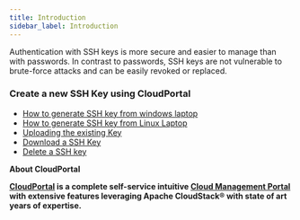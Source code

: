 ```yaml
---
title: Introduction
sidebar_label: Introduction
---
```


Authentication with SSH keys is more secure and easier to manage than with passwords. In contrast to passwords, SSH keys are not vulnerable to brute-force attacks and can be easily revoked or replaced.

###  Create a new SSH Key using CloudPortal
  - [How to generate SSH key from windows laptop](./create-new-ssh-using-CloudPortal#how-to-generate-ssh-key-from-windows-laptop)
  - [How to generate SSH key from Linux Laptop](./create-new-ssh-using-CloudPortal#how-to-generate-ssh-key-from-linux-laptop)
- [Uploading the existing Key](./uploading-the-existing-key#uploading-the-ssh-existing-key-in-CloudPortal-cloud-management-portal)
- [Download a SSH Key](./download-ssh-key#download-ssh-in-CloudPortal-cloud-management-portal)
- [Delete a SSH key](./download-ssh-key#download-ssh-in-CloudPortal-cloud-management-portal)

**About CloudPortal**

**[CloudPortal](https://www.youtube.com/watch?v=nyV8oE3dfXs) is a complete self-service intuitive [Cloud Management Portal](https://www.CloudPortal.com/) with extensive features leveraging Apache CloudStack® with state of art years of expertise.**
